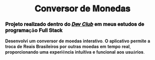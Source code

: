 <h1 align="center">
𝐂𝐨𝐧𝐯𝐞𝐫𝐬𝐨𝐫 𝐝𝐞 𝐌𝐨𝐧𝐞𝐝𝐚𝐬
</h1>

<h3>𝐏𝐫𝐨𝐣𝐞𝐭𝐨 𝐫𝐞𝐚𝐥𝐢𝐳𝐚𝐝𝐨 𝐝𝐞𝐧𝐭𝐫𝐨 𝐝𝐨 <a href="https://rodolfomori.com.br/devclub/">𝑫𝒆𝒗 𝑪𝒍𝒖𝒃</a> 𝐞𝐦 𝐦𝐞𝐮𝐬 𝐞𝐬𝐭𝐮𝐝𝐨𝐬 𝐝𝐞 𝐩𝐫𝐨𝐠𝐫𝐚𝐦𝐚çã𝐨 𝐅𝐮𝐥𝐥 𝐒𝐭𝐚𝐜𝐤 </h3>
<p>𝐃𝐞𝐬𝐞𝐧𝐯𝐨𝐥𝐯𝐢 𝐮𝐦 𝐜𝐨𝐧𝐯𝐞𝐫𝐬𝐨𝐫 𝐝𝐞 𝐦𝐨𝐞𝐝𝐚𝐬 𝐢𝐧𝐭𝐞𝐫𝐚𝐭𝐢𝐯𝐨. 𝐎 𝐚𝐩𝐥𝐢𝐜𝐚𝐭𝐢𝐯𝐨 𝐩𝐞𝐫𝐦𝐢𝐭𝐞 𝐚 𝐭𝐫𝐨𝐜𝐚 𝐝𝐞 𝐑𝐞𝐚𝐢𝐬 𝐁𝐫𝐚𝐬𝐢𝐥𝐞𝐢𝐫𝐨𝐬 𝐩𝐨𝐫 𝐨𝐮𝐭𝐫𝐚𝐬 𝐦𝐨𝐞𝐝𝐚𝐬 𝐞𝐦 𝐭𝐞𝐦𝐩𝐨 𝐫𝐞𝐚𝐥, 𝐩𝐫𝐨𝐩𝐨𝐫𝐜𝐢𝐨𝐧𝐚𝐧𝐝𝐨 
  𝐮𝐦𝐚 𝐞𝐱𝐩𝐞𝐫𝐢ê𝐧𝐜𝐢𝐚 𝐢𝐧𝐭𝐮𝐢𝐭𝐢𝐯𝐚 𝐞 𝐟𝐮𝐧𝐜𝐢𝐨𝐧𝐚𝐥 𝐚𝐨𝐬 𝐮𝐬𝐮á𝐫𝐢𝐨𝐬.</p>
